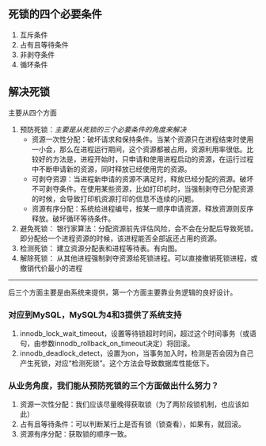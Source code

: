 ## 死锁的四个必要条件
1. 互斥条件
2. 占有且等待条件
3. 非剥夺条件
4. 循环条件
## 解决死锁
主要从四个方面
1. 预防死锁：*主要是从死锁的三个必要条件的角度来解决*
    * 资源一次性分配：破坏请求和保持条件。当某个资源只在进程结束时使用一小会，那么在进程运行期间，这个资源都被占用，资源利用率很低。比较好的方法是，进程开始时，只申请和使用进程启动的资源，在运行过程中不断申请新的资源，同时释放已经使用完的资源。
    * 可剥夺资源：当进程新申请的资源不满足时，释放已经分配的资源。破坏不可剥夺条件。在使用某些资源，比如打印机时，当强制剥夺已分配资源的时候，会导致打印机资源打印的信息不连续的问题。
    * 资源有序分配：系统给进程编号，按某一顺序申请资源，释放资源则反序释放。破坏循环等待条件。
2. 避免死锁：
    银行家算法：分配资源前先评估风险，会不会在分配后导致死锁。　即分配给一个进程资源的时候，该进程能否全部返还占用的资源。
3. 检测死锁：
    建立资源分配表和进程等待表。有向图。
4. 解除死锁：
    从其他进程强制剥夺资源给死锁进程。可以直接撤销死锁进程，或撤销代价最小的进程

---
后三个方面主要是由系统来提供，第一个方面主要靠业务逻辑的良好设计。
### 对应到MySQL，MySQL为4和3提供了系统支持
1. innodb_lock_wait_timeout，设置等待锁超时时间，超过这个时间事务（或语句，由参数innodb_rollback_on_timeout决定）将回滚。
2. innodb_deadlock_detect，设置为on，当事务加入时，检测是否会因为自己产生死锁，对应“检测死锁”。这个方法会导致数据库性能低下。
### 从业务角度，我们能从预防死锁的三个方面做出什么努力？
1. 资源一次性分配：我们应该尽量晚得获取锁（为了两阶段锁机制，也应该如此）
2. 占有且等待条件：可以判断某行上是否有锁（锁查看），如果有，就回滚。
3. 资源有序分配：获取锁的顺序一致。

